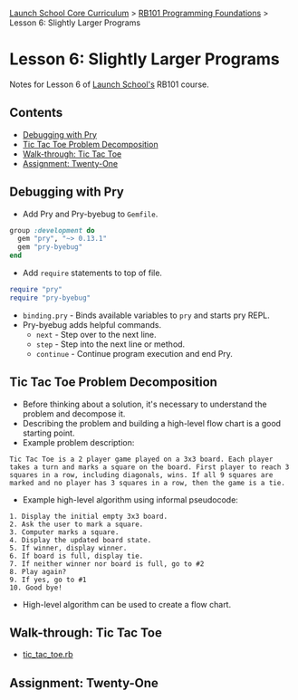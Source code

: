 [Launch School Core Curriculum][readme] >
[RB101 Programming Foundations][rb101-notes] >
Lesson 6: Slightly Larger Programs

# Lesson 6: Slightly Larger Programs

Notes for Lesson 6 of [Launch School's][launch-school] RB101 course.

## Contents

- [Debugging with Pry](#debugging-with-pry)
- [Tic Tac Toe Problem Decomposition](#tic-tac-toe-problem-decomposition)
- [Walk-through: Tic Tac Toe](#walk-through-tic-tac-toe)
- [Assignment: Twenty-One](#assignment-twenty-one)

## Debugging with Pry

- Add Pry and Pry-byebug to `Gemfile`.

```ruby
group :development do
  gem "pry", "~> 0.13.1"
  gem "pry-byebug"
end
```

- Add `require` statements to top of file.

```ruby
require "pry"
require "pry-byebug"
```

- `binding.pry` - Binds available variables to `pry` and starts pry REPL.
- Pry-byebug adds helpful commands.
  - `next` - Step over to the next line.
  - `step` - Step into the next line or method.
  - `continue` - Continue program execution and end Pry.

## Tic Tac Toe Problem Decomposition

- Before thinking about a solution, it's necessary to understand the problem and decompose it.
- Describing the problem and building a high-level flow chart is a good starting point.
- Example problem description:

```text
Tic Tac Toe is a 2 player game played on a 3x3 board. Each player takes a turn and marks a square on the board. First player to reach 3 squares in a row, including diagonals, wins. If all 9 squares are marked and no player has 3 squares in a row, then the game is a tie.
```

- Example high-level algorithm using informal pseudocode:

```text
1. Display the initial empty 3x3 board.
2. Ask the user to mark a square.
3. Computer marks a square.
4. Display the updated board state.
5. If winner, display winner.
6. If board is full, display tie.
7. If neither winner nor board is full, go to #2
8. Play again?
9. If yes, go to #1
10. Good bye!
```

- High-level algorithm can be used to create a flow chart.

## Walk-through: Tic Tac Toe

- [tic_tac_toe.rb](tic_tac_toe.rb)

## Assignment: Twenty-One

[rb101-notes]: /rb101/rb101-notes.md
[readme]: /README.md
[launch-school]: https://launchschool.com
